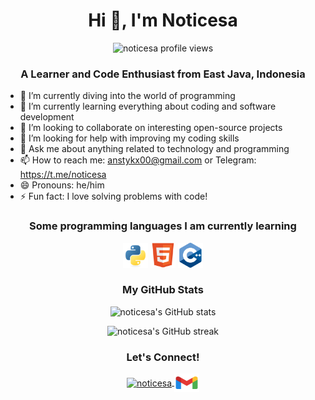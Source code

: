 <h1 align="center">Hi 👋, I'm Noticesa</h1>
<p align="center">
  <img src="https://komarev.com/ghpvc/?username=noticesa&label=Profile%20views&color=0e75b6&style=flat" alt="noticesa profile views" />
</p>

<h3 align="center">A Learner and Code Enthusiast from East Java, Indonesia</h3>

- 🔭 I’m currently diving into the world of programming
- 🌱 I’m currently learning everything about coding and software development
- 👯 I’m looking to collaborate on interesting open-source projects
- 🤔 I’m looking for help with improving my coding skills
- 💬  Ask me about anything related to technology and programming
- 📫 How to reach me: anstykx00@gmail.com or Telegram: https://t.me/noticesa
- 😄 Pronouns: he/him
- ⚡ Fun fact: I love solving problems with code!

<h3 align="center"> Some programming languages I am currently learning</h3>

<p align="center">
  <img src="https://raw.githubusercontent.com/devicons/devicon/master/icons/python/python-original.svg" alt="python" width="40" height="40"/>
  <img src="https://raw.githubusercontent.com/devicons/devicon/master/icons/html5/html5-original.svg" alt="html5" width="40" height="40"/>
  <img src="https://raw.githubusercontent.com/devicons/devicon/master/icons/cplusplus/cplusplus-original.svg" alt="cplusplus" width="40" height="40"/>  
</p>

<h3 align="center">My GitHub Stats</h3>

<p align="center">
  <img src="https://github-readme-stats.vercel.app/api?username=noticesax&show_icons=true&theme=radical" alt="noticesa's GitHub stats" />
</p>

<p align="center">
  <img src="https://github-readme-streak-stats.herokuapp.com/?user=noticesax&theme=radical" alt="noticesa's GitHub streak" />
</p>

<h3 align="center">Let's Connect!</h3>

<p align="center">
  <a href="https://t.me/noticesa" target="blank">
    <img align="center" src="https://raw.githubusercontent.com/rahuldkjain/github-profile-readme-generator/master/src/images/icons/Social/telegram.svg" alt="noticesa" height="30" width="40" />
  </a>
  <a href="mailto:anstykx00@gmail.com" target="blank">
    <img align="center" src="https://raw.githubusercontent.com/rahuldkjain/github-profile-readme-generator/master/src/images/icons/Social/gmail.svg" alt="anstykx00@gmail.com" height="30" width="40" />
  </a>
</p>

